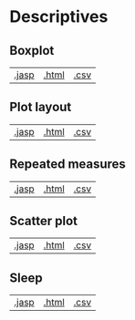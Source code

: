 #  Descriptives 



## Boxplot 
|  |  |  |
|---|---|---|
|[.jasp](https://github.com/jasp-stats/jasp-data-library/raw/main/Boxplot/Boxplot.jasp) | [.html](https://htmlpreview.github.io/?https://github.com/jasp-stats/jasp-data-library/blob/main/Boxplot/Boxplot.html) | [.csv](https://raw.githubusercontent.com/jasp-stats/jasp-data-library/main/Boxplot/Boxplot.csv)|

## Plot layout 
|  |  |  |
|---|---|---|
|[.jasp](https://github.com/jasp-stats/jasp-data-library/raw/main/Plot%20layout/Plot%20layout.jasp) | [.html](https://htmlpreview.github.io/?https://github.com/jasp-stats/jasp-data-library/blob/main/Plot%20layout/Plot_layout.html) | [.csv](https://raw.githubusercontent.com/jasp-stats/jasp-data-library/main/Plot%20layout/Plot%20layout.csv)|

## Repeated measures 
|  |  |  |
|---|---|---|
|[.jasp](https://github.com/jasp-stats/jasp-data-library/raw/main/Repeated%20measures/Repeated%20measures.jasp) | [.html](https://htmlpreview.github.io/?https://github.com/jasp-stats/jasp-data-library/blob/main/Repeated%20measures/Repeated_measures.html) | [.csv](https://raw.githubusercontent.com/jasp-stats/jasp-data-library/main/Repeated%20measures/Repeated%20measures.csv)|

## Scatter plot 
|  |  |  |
|---|---|---|
|[.jasp](https://github.com/jasp-stats/jasp-data-library/raw/main/Scatter%20plot/Scatter%20plot.jasp) | [.html](https://htmlpreview.github.io/?https://github.com/jasp-stats/jasp-data-library/blob/main/Scatter%20plot/Scatter_plot.html) | [.csv](https://raw.githubusercontent.com/jasp-stats/jasp-data-library/main/Scatter%20plot/Scatter%20plot.csv)|

## Sleep 
|  |  |  |
|---|---|---|
|[.jasp](https://github.com/jasp-stats/jasp-data-library/raw/main/Sleep/Sleep.jasp) | [.html](https://htmlpreview.github.io/?https://github.com/jasp-stats/jasp-data-library/blob/main/Sleep/Sleep.html) | [.csv](https://raw.githubusercontent.com/jasp-stats/jasp-data-library/main/Sleep/Sleep.csv)|